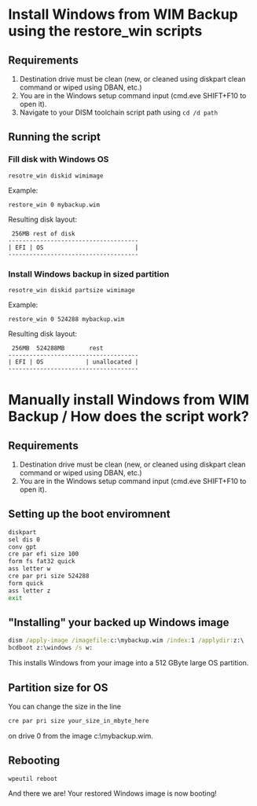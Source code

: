 # Install Windows from WIM Backup using the restore_win scripts
## Requirements
1. Destination drive must be clean (new, or cleaned using diskpart clean command or wiped using DBAN, etc.)
2. You are in the Windows setup command input (cmd.eve SHIFT+F10 to open it).
3. Navigate to your DISM toolchain script path using `cd /d path`

## Running the script
### Fill disk with Windows OS
```
resotre_win diskid wimimage
```

Example:

```
restore_win 0 mybackup.wim
```

Resulting disk layout:

```
 256MB rest of disk
-------------------------------------
| EFI | OS                          |
-------------------------------------
```

### Install Windows backup in sized partition
```
resotre_win diskid partsize wimimage
```

Example:

```
restore_win 0 524288 mybackup.wim
```

Resulting disk layout:

```
 256MB  524288MB       rest 
-------------------------------------
| EFI | OS            | unallocated |
-------------------------------------
```

# Manually install Windows from WIM Backup / How does the script work?
## Requirements
1. Destination drive must be clean (new, or cleaned using diskpart clean command or wiped using DBAN, etc.)
2. You are in the Windows setup command input (cmd.eve SHIFT+F10 to open it).

## Setting up the boot enviromnent
```cmd
diskpart
sel dis 0
conv gpt
cre par efi size 100
form fs fat32 quick
ass letter w
cre par pri size 524288
form quick
ass letter z
exit
```

## "Installing" your backed up Windows image

```cmd
dism /apply-image /imagefile:c:\mybackup.wim /index:1 /applydir:z:\
bcdboot z:\windows /s w:
```

This installs Windows from your image into a 512 GByte large OS partition.

## Partition size for OS

You can change the size in the line  

```cmd
cre par pri size your_size_in_mbyte_here
```

on drive 0 from the image c:\mybackup.wim.

## Rebooting

```cmd
wpeutil reboot
```

And there we are! Your restored Windows image is now booting!